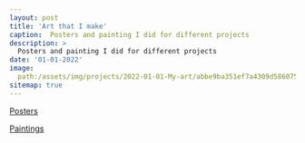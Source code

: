 ```yaml
---
layout: post
title: 'Art that I make'
caption:  Posters and painting I did for different projects 
description: >
  Posters and painting I did for different projects
date: '01-01-2022'
image: 
  path:/assets/img/projects/2022-01-01-My-art/abbe9ba351ef7a4309d5860753a324d1_MD5.jpg
sitemap: true
---
```


[Posters](https://flic.kr/s/aHBqjAGjZW)

[Paintings](https://flic.kr/s/aHsmUGp5jR)